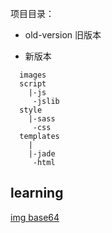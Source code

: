 项目目录：

- old-version 旧版本

- 新版本
```
  images
  script
    |-js
     -jslib
  style
    |-sass
     -css
  templates
    |
    |-jade
     -html
```

    

## learning

[img base64](http://tool.css-js.com/base64.html)